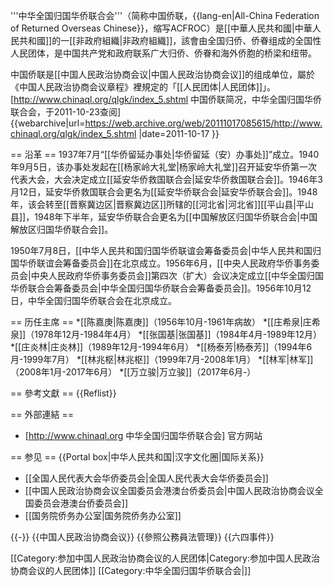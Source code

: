 '''中华全国归国华侨联合会'''（简称中国侨联，{{lang-en|All-China Federation of Returned Overseas Chinese}}，缩写ACFROC）是[[中華人民共和國|中華人民共和國]]的一[[非政府組織|非政府組織]]，該會由全国归侨、侨眷组成的全国性人民团体，是中国共产党和政府联系广大归侨、侨眷和海外侨胞的桥梁和纽带。

中国侨联是[[中国人民政治协商会议|中国人民政治协商会议]]的组成单位，屬於《中国人民政治协商会议章程》裡規定的「[[人民团体|人民团体]]」。<ref name=jk>[http://www.chinaql.org/qlgk/index_5.shtml 中国侨联简况，中华全国归国华侨联合会，于2011-10-23查阅] {{webarchive|url=https://web.archive.org/web/20111017085615/http://www.chinaql.org/qlgk/index_5.shtml |date=2011-10-17 }}</ref>

== 沿革 ==
1937年7月“[[华侨留延办事处|华侨留延（安）办事处]]”成立。1940年9月5日，该办事处发起在[[杨家岭大礼堂|杨家岭大礼堂]]召开延安华侨第一次代表大会，大会决定成立[[延安华侨救国联合会|延安华侨救国联合会]]。1946年3月12日，延安华侨救国联合会更名为[[延安华侨联合会|延安华侨联合会]]。1948年，该会转至[[晋察冀边区|晋察冀边区]]所辖的[[河北省|河北省]][[平山县|平山县]]，1948年下半年，延安华侨联合会更名为[[中国解放区归国华侨联合会|中国解放区归国华侨联合会]]。<ref name=jk/>

1950年7月8日，[[中华人民共和国归国华侨联谊会筹备委员会|中华人民共和国归国华侨联谊会筹备委员会]]在北京成立。1956年6月，[[中央人民政府华侨事务委员会|中央人民政府华侨事务委员会]]第四次（扩大）会议决定成立[[中华全国归国华侨联合会筹备委员会|中华全国归国华侨联合会筹备委员会]]。1956年10月12日，中华全国归国华侨联合会在北京成立。<ref name=jk/>

== 历任主席 ==
*[[陈嘉庚|陈嘉庚]]（1956年10月-1961年病故）
*[[庄希泉|庄希泉]]（1978年12月-1984年4月）
*[[张国基|张国基]]（1984年4月-1989年12月）
*[[庄炎林|庄炎林]]（1989年12月-1994年6月）
*[[杨泰芳|杨泰芳]]（1994年6月-1999年7月）
*[[林兆枢|林兆枢]]（1999年7月-2008年1月）
*[[林军|林军]]（2008年1月-2017年6月）
*[[万立骏|万立骏]]（2017年6月-）

== 參考文獻 ==
{{Reflist}}

== 外部連結 ==
* [http://www.chinaql.org 中华全国归国华侨联合会] 官方网站

== 参见 ==
{{Portal box|中华人民共和国|汉字文化圈|国际关系}}
* [[全国人民代表大会华侨委员会|全国人民代表大会华侨委员会]]
* [[中国人民政治协商会议全国委员会港澳台侨委员会|中国人民政治协商会议全国委员会港澳台侨委员会]]
* [[国务院侨务办公室|国务院侨务办公室]]

{{-}}
{{中国人民政治协商会议}}
{{參照公務員法管理}}
{{六四事件}}

[[Category:参加中国人民政治协商会议的人民团体|Category:参加中国人民政治协商会议的人民团体]]
[[Category:中华全国归国华侨联合会|]]